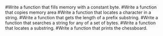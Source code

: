 #Write a function that fills memory with a constant byte.
#Write a function that copies memory area
#Write a function that locates a character in a string.
#Write a function that gets the length of a prefix substring.
#Write a function that searches a string for any of a set of bytes.
#Write a function that locates a substring.
#Write a function that prints the chessboard.
